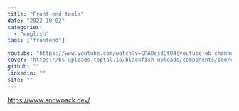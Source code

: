 ```yaml
---
title: "Front-end tools"
date: "2022-10-02"
categories:
  - "english"
tags: ["frontend"]

youtube: "https://www.youtube.com/watch?v=CRADesdEtO4{youtube}ab_channel=MohammedBesar-%D9%85%D8%AD%D9%85%D8%AF%D8%A8%D9%8A%D8%B5%D8%A7%D8%B1"
cover: "https://bs-uploads.toptal.io/blackfish-uploads/components/seo/content/og_image_file/og_image/777499/op-Ten-Front-End-Design-Rules-For-Developers_Luke-Social-33a3a7c9b759fdaa22973906070f8065.png"
github: ""
linkedin: ""
site: ""
---
```




https://www.snowpack.dev/
